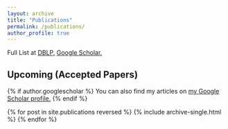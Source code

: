 ```yaml
---
layout: archive
title: "Publications"
permalink: /publications/
author_profile: true
---
```


Full List at <u><a href="https://dblp.uni-trier.de/pers/v/Vatsavai:Ranga_Raju.html">DBLP</a>,</u> <u><a href="https://scholar.google.com/citations?user=y-JsL4kAAAAJ&hl=en">Google Scholar</a>.</u>

## Upcoming (Accepted Papers)

{% if author.googlescholar %}
  You can also find my articles on <u><a href="{{author.googlescholar}}">my Google Scholar profile</a>.</u>
{% endif %}

{% for post in site.publications reversed %}
  {% include archive-single.html %}
{% endfor %}

